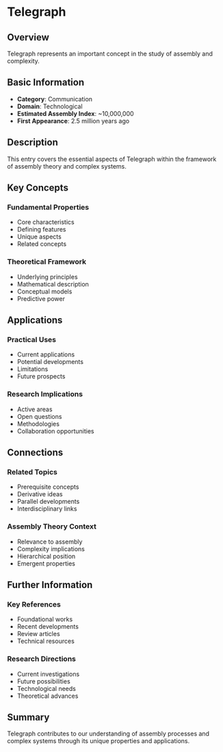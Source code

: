 # Telegraph

## Overview

Telegraph represents an important concept in the study of assembly and complexity.

## Basic Information

- **Category**: Communication
- **Domain**: Technological
- **Estimated Assembly Index**: ~10,000,000
- **First Appearance**: 2.5 million years ago

## Description

This entry covers the essential aspects of Telegraph within the framework of assembly theory and complex systems.

## Key Concepts

### Fundamental Properties
- Core characteristics
- Defining features
- Unique aspects
- Related concepts

### Theoretical Framework
- Underlying principles
- Mathematical description
- Conceptual models
- Predictive power

## Applications

### Practical Uses
- Current applications
- Potential developments
- Limitations
- Future prospects

### Research Implications
- Active areas
- Open questions
- Methodologies
- Collaboration opportunities

## Connections

### Related Topics
- Prerequisite concepts
- Derivative ideas
- Parallel developments
- Interdisciplinary links

### Assembly Theory Context
- Relevance to assembly
- Complexity implications
- Hierarchical position
- Emergent properties

## Further Information

### Key References
- Foundational works
- Recent developments
- Review articles
- Technical resources

### Research Directions
- Current investigations
- Future possibilities
- Technological needs
- Theoretical advances

## Summary

Telegraph contributes to our understanding of assembly processes and complex systems through its unique properties and applications.
